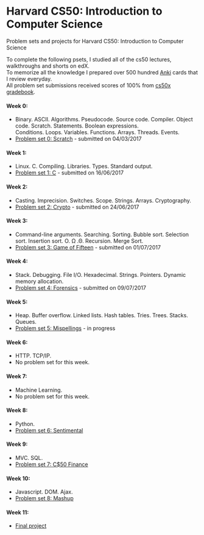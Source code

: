 # Harvard CS50: Introduction to Computer Science

Problem sets and projects for Harvard CS50: Introduction to Computer Science

To complete the following psets, I studied all of the cs50 lectures, walkthroughs and shorts on edX.  
To memorize all the knowledge I prepared over 500 hundred [Anki](https://apps.ankiweb.net/) cards that I review everyday.  
All problem set submissions received scores of 100% from [cs50x gradebook](http://imgur.com/a/Ac7l8).

#### Week 0:
+ Binary. ASCII. Algorithms. Pseudocode. Source code. Compiler. Object code. Scratch. Statements. Boolean expressions.   
Conditions. Loops. Variables. Functions. Arrays. Threads. Events.
+ [Problem set 0: Scratch](http://docs.cs50.net/2016/fall/psets/0/pset0.html) - submitted on 04/03/2017

#### Week 1:
+ Linux. C. Compiling. Libraries. Types. Standard output.
+ [Problem set 1: C](http://docs.cs50.net/2016/fall/psets/1/pset1.html) - submitted on 16/06/2017

#### Week 2:
+ Casting. Imprecision. Switches. Scope. Strings. Arrays. Cryptography.
+ [Problem set 2: Crypto](http://docs.cs50.net/2016/fall/psets/2/pset2.html) - submitted on 24/06/2017

#### Week 3:
+ Command-line arguments. Searching. Sorting. Bubble sort. Selection sort. Insertion sort. O. Ω .Θ. Recursion. Merge Sort.
+ [Problem set 3: Game of Fifteen](http://docs.cs50.net/2016/fall/psets/3/pset3.html) - submitted on 01/07/2017

#### Week 4:
+ Stack. Debugging. File I/O. Hexadecimal. Strings. Pointers. Dynamic memory allocation.
+ [Problem set 4: Forensics](http://docs.cs50.net/2016/fall/psets/4/pset4.html) - submitted on 09/07/2017

#### Week 5:
+ Heap. Buffer overflow. Linked lists. Hash tables. Tries. Trees. Stacks. Queues.
+ [Problem set 5: Mispellings](http://docs.cs50.net/2016/fall/psets/5/pset5.html) - in progress

#### Week 6:
+ HTTP. TCP/IP.
+ No problem set for this week.

#### Week 7:
+ Machine Learning.
+ No problem set for this week.

#### Week 8:
+ Python.
+ [Problem set 6: Sentimental](http://docs.cs50.net/2016/fall/psets/6/pset6.html)

#### Week 9:
+ MVC. SQL.
+ [Problem set 7: C$50 Finance](http://docs.cs50.net/2016/fall/psets/7/pset7.html)

#### Week 10:
+ Javascript. DOM. Ajax.
+ [Problem set 8: Mashup](http://docs.cs50.net/2016/fall/psets/8/pset8.html)
 
#### Week 11:
+ [Final project](http://docs.cs50.net/2017/x/project.html)

